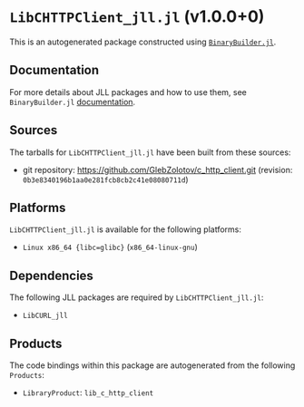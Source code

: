 # `LibCHTTPClient_jll.jl` (v1.0.0+0)

This is an autogenerated package constructed using [`BinaryBuilder.jl`](https://github.com/JuliaPackaging/BinaryBuilder.jl).

## Documentation

For more details about JLL packages and how to use them, see `BinaryBuilder.jl` [documentation](https://docs.binarybuilder.org/stable/jll/).

## Sources

The tarballs for `LibCHTTPClient_jll.jl` have been built from these sources:

* git repository: https://github.com/GlebZolotov/c_http_client.git (revision: `0b3e8340196b1aa0e281fcb8cb2c41e08080711d`)

## Platforms

`LibCHTTPClient_jll.jl` is available for the following platforms:

* `Linux x86_64 {libc=glibc}` (`x86_64-linux-gnu`)

## Dependencies

The following JLL packages are required by `LibCHTTPClient_jll.jl`:

* `LibCURL_jll`

## Products

The code bindings within this package are autogenerated from the following `Products`:

* `LibraryProduct`: `lib_c_http_client`
